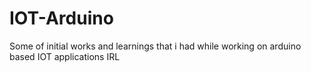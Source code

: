 # IOT-Arduino
Some of initial works and learnings that i had while working on arduino based IOT applications IRL
